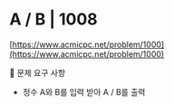 # A / B | 1008

[https://www.acmicpc.net/problem/1000](https://www.acmicpc.net/problem/1000)

🙏 문제 요구 사항
- 정수 A와 B를 입력 받아 A / B를 출력

